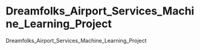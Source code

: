 # Dreamfolks_Airport_Services_Machine_Learning_Project
Dreamfolks_Airport_Services_Machine_Learning_Project
